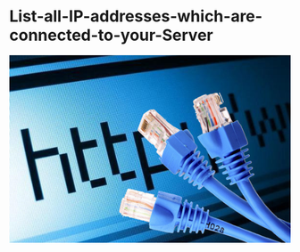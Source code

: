 # List-all-IP-addresses-which-are-connected-to-your-Server
![A](https://github.com/nu11secur1ty/List-all-IP-addresses-which-are-connected-to-your-Server/blob/master/photo/24382-06--internet-network.jpg)
